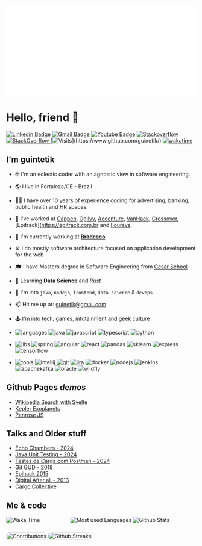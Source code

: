 <img src="./header.svg" width="100%" height="240">

# Hello, friend 👋

[![Linkedin Badge](https://img.shields.io/badge/-LinkedIn-blue?style=flat-square&logo=Linkedin&logoColor=white&link=https://www.linkedin.com/in/guinetik/)](https://www.linkedin.com/in/guinetik/)
[![Gmail Badge](https://img.shields.io/badge/-Gmail-c14438?style=flat-square&logo=Gmail&logoColor=white&link=mailto:guinetik@gmail.com)](mailto:guinetik@gmail.com)
[![Youtube Badge](https://img.shields.io/youtube/channel/views/UCj8l9a39AcNVj_pdtjTmpfw)](https://www.youtube.com/channel/UCj8l9a39AcNVj_pdtjTmpfw)
[![Stackoverflow](https://github.com/Rishit-dagli/Rishit-dagli/blob/master/badges/stackoverflow.svg)](https://stackoverflow.com/users/1293664/guinetik)
<a href="https://stackoverflow.com/users/1293664/guinetik" target="_blank">
<img alt="StackOverflow"
src="https://stackoverflow-badge.vercel.app/?userID=1293664" />
</a>
[![Visits](https://komarev.com/ghpvc/?username=guinetik&label=Profile%20views&color=blueviolet&style=flat&label=Visitors:)](https://www.github.com/guinetik/)
[![wakatime](https://wakatime.com/badge/user/bd313e2a-0621-4893-8b72-922274e316de.svg)](https://wakatime.com/@bd313e2a-0621-4893-8b72-922274e316de)

## I'm guintetik

- 🤓 I'm an eclectic coder with an agnostic view in software engineering.
- 🌎 I live in Fortaleza/CE - Brazil
- 👨‍💼 I have over 10 years of experience coding for advertising, banking, public health and HR spaces.
- 🏬 I've worked at [Cappen](https://cappen.com), [Ogilvy](https://ogilvy.com.br), [Accenture](https://accenture.com), [VanHack](https://vanhack.com), [Crossover](https://crossover.com), [Epitrack](https://epitrack.com.br and [Foursys](https://foursys.com.br).
- 🏢 I'm currently working at **[Bradesco](https://bradesco.com.br)**.
- ⚙️ I do mostly software architecture focused on application development for the web
- 🎓 I have Masters degree in Software Engineering from [Cesar School](https://www.cesar.school/)
- 🌱 Learning **Data Science** and _Rust_
- 💬 I'm into `java`, `nodejs`, `frontend`, `data science` & `devops`
- 📫 Hit me up at: [guinetik@gmail.com](mailto:guinetik@gmail.com)
- 🕹️ I'm into tech, games, infotainment and geek culture

- ![languages](https://img.shields.io/static/v1?label=&message=languages:&color=blueviolet&style=flat-square)
  ![java](https://img.shields.io/static/v1?logo=java&label=&message=java&color=36465D&logoColor=AAA&style=flat-square)
  ![javascript](https://img.shields.io/static/v1?logo=javascript&label=&message=javascript&color=36465D&logoColor=AAA&style=flat-square&link=)
  ![typescript](https://img.shields.io/static/v1?logo=typescript&label=&message=typescript&color=36465D&logoColor=AAA&style=flat-square&link=)
  ![python](https://img.shields.io/static/v1?logo=python&label=&message=python&color=36465D&logoColor=AAA&style=flat-square)

- ![libs](https://img.shields.io/static/v1?label=&message=libs:&color=important&style=flat-square)
  ![spring](https://img.shields.io/static/v1?logo=springboot&label=&message=spring&color=36465D&logoColor=AAA&style=flat-square)
  ![angular](https://img.shields.io/static/v1?logo=angular&label=&message=angular&color=36465D&logoColor=AAA&style=flat-square)
  ![react](https://img.shields.io/static/v1?logo=react&label=&message=react&color=36465D&logoColor=AAA&style=flat-square)
  ![pandas](https://img.shields.io/static/v1?logo=pandas&label=&message=pandas&color=36465D&logoColor=AAA&style=flat-square)
  ![sklearn](https://img.shields.io/static/v1?logo=scikitlearn&label=&message=sklearn&color=36465D&logoColor=AAA&style=flat-square)
  ![express](https://img.shields.io/static/v1?logo=nodedotjs&label=&message=express&color=36465D&logoColor=AAA&style=flat-square)
  ![tensorflow](https://img.shields.io/static/v1?logo=tensorflow&label=&message=tensorflow&color=36465D&logoColor=AAA&style=flat-square)

- ![tools](https://img.shields.io/static/v1?label=&message=tools:&color=critical&style=flat-square)
  ![intellij](https://img.shields.io/static/v1?logo=jetbrains&label=&message=intellij&color=36465D&logoColor=AAA&style=flat-square)
  ![git](https://img.shields.io/static/v1?logo=git&label=&message=git&color=36465D&logoColor=AAA&style=flat-square)
  ![jira](https://img.shields.io/static/v1?logo=jira&label=&message=jira&color=36465D&logoColor=AAA&style=flat-square)
  ![docker](https://img.shields.io/static/v1?logo=docker&label=&message=docker&color=36465D&logoColor=AAA&style=flat-square)
  ![nodejs](https://img.shields.io/static/v1?logo=nodedotjs&label=&message=nodejs&color=36465D&logoColor=AAA&style=flat-square&link=)
  ![jenkins](https://img.shields.io/static/v1?logo=jenkins&label=&message=jenkins&color=36465D&logoColor=AAA&style=flat-square)
  ![apachekafka](https://img.shields.io/static/v1?logo=apachekafka&label=&message=kafka&color=36465D&logoColor=AAA&style=flat-square&link=)
  ![oracle](https://img.shields.io/static/v1?logo=oracle&label=&message=oracle&color=36465D&logoColor=AAA&style=flat-square&link=)
  ![wildfly](https://img.shields.io/static/v1?logo=redhat&label=&message=wildfly&color=36465D&logoColor=AAA&style=flat-square)

## Github Pages _demos_

- [Wikipedia Search with Svelte](https://wikipedia.guinetik.com)
- [Kepler Exoplanets](https://exoplanets.guinetik.com)
- [Penrose JS](https://guinetik.github.io/penrose-js)

## Talks and Older stuff

- [Echo Chambers - 2024](https://pitch.com/v/echo-chambers-no-colab-an5xra)
- [Java Unit Testing - 2024](https://pitch.com/public/ea9b56c1-c003-4b59-9f30-23f6da64a563)
- [Testes de Carga com Postman - 2024](https://docs.google.com/presentation/d/1dHSKsH5S1SKCSgJNQPHf2LN-korjOJBp/edit?usp=sharing&ouid=109727319701909715868&rtpof=true&sd=true)
- [Git GUD - 2018](https://slides.com/guinetik/gitgud)
- [Epihack 2015](https://slides.com/guinetik/epihack2015)
- [Digital After all - 2013](https://slides.com/guinetik/digital-after-all)
- [Cargo Collective](https://cargocollective.com/guinetik/)

## Me & code

<div
  class="parent"
  style="
    display: grid;
    grid-auto-flow: column;
    align-items: stretch;
    justify-items: stretch;
  "
>
  <div class="div1" style="grid-area: 1 / 1 / 2 / 3">
    <img
      alt="Waka Time"
      width="100%"
      src="https://github-readme-stats.vercel.app/api/wakatime?username=guinetik&theme=github_dark&count_private=true&cache_seconds=1800&layout=compact"
    />
  </div>

  <div class="div2" style="grid-area: 1 / 3 / 3 / 5; padding-left: 10px">
    <img
      alt="Most used Languages"
      width="100%"
      src="https://github-readme-stats.vercel.app/api/top-langs/?username=guinetik&langs_count=10&theme=blueberry&layout=compact&count_private=true&cache_seconds=1800"
    />
    <img
      width="100%"
      alt="Github Stats"
      src="https://github-readme-stats.vercel.app/api?username=guinetik&show_icons=true&theme=blueberry&count_private=true&hide=issues,contribs"
    />
  </div>
  <div class="div3" style="grid-area: 2 / 1 / 3 / 5; margin-top: 5%">
    <img
      width="100%"
      style="border: 0.12em solid #ccc; border-radius: 0.5em"
      alt="Contributions"
      src="https://activity-graph.herokuapp.com/graph?username=guinetik&bg_color=0D1117&color=8266f2&line=8266f2&point=ba66f2&hide_border=true"
    />
    <img
      width="100%"
      alt="Github Streaks"
      style="border: 0.12em solid #ccc; border-radius: 0.5em"
      src="https://github-readme-streak-stats.herokuapp.com/?user=guinetik&langs_count=8&count_private=true&layout=compact&theme=blueberry&hide_border=true"
      style="border: 2px; border-radius: 25px"
    />
  </div>
</div>
</div>
<br/>
<br/>
